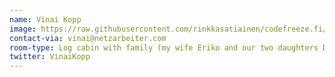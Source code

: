 ```yaml
---
name: Vinai Kopp
image: https://raw.githubusercontent.com/rinkkasatiainen/codefreeze.fi/gh-pages/images/participants/vinai.jpg
contact-via: vinai@netzarbeiter.com
room-type: Log cabin with family (my wife Eriko and our two daughters Dana and Mia)
twitter: VinaiKopp
---
```

